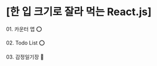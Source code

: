 # [한 입 크기로  잘라 먹는 React.js]

<div>
  <p> 01. 카운터 앱 ⭕ </p>
  <p> 02. Todo List ⭕ </p>
  <p> 03. 감정일기장 🚧 </p>
</div>
